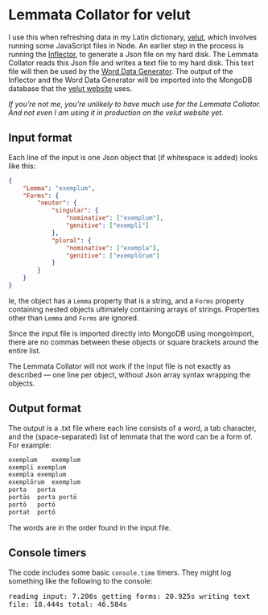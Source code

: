 # Lemmata Collator for velut

I use this when refreshing data in my Latin dictionary, [velut](https://www.github.com/DuncanRitchie/velut), which involves running some JavaScript files in Node.
An earlier step in the process is running the [Inflector](https://www.github.com/DuncanRitchie/velut-inflector), to generate a Json file on my hard disk.
The Lemmata Collator reads this Json file and writes a text file to my hard disk.
This text file will then be used by the [Word Data Generator](https://www.github.com/DuncanRitchie/velut-word-data-generator).
The output of the Inflector and the Word Data Generator will be imported into the MongoDB database that the [velut website](https://www.velut.co.uk) uses.

_If you’re not me, you’re unlikely to have much use for the Lemmata Collator._
_And not even I am using it in production on the velut website yet._

## Input format

Each line of the input is one Json object that (if whitespace is added) looks like this:

```json
{
	"Lemma": "exemplum",
	"Forms": {
		"neuter": {
			"singular": {
				"nominative": ["exemplum"],
				"genitive": ["exemplī"]
			},
			"plural": {
				"nominative": ["exempla"],
				"genitive": ["exemplōrum"]
			}
		}
	}
}
```

Ie, the object has a `Lemma` property that is a string, and a `Forms` property containing nested objects ultimately containing arrays of strings.
Properties other than `Lemma` and `Forms` are ignored.

Since the input file is imported directly into MongoDB using mongoimport, there are no commas between these objects or square brackets around the entire list.

The Lemmata Collator will not work if the input file is not exactly as described — one line per object, without Json array syntax wrapping the objects.

## Output format

The output is a .txt file where each line consists of a word, a tab character, and the (space-separated) list of lemmata that the word can be a form of.
For example:

```txt
exemplum	exemplum
exemplī	exemplum
exempla	exemplum
exemplōrum	exemplum
porta	porta
portās	porta portō
portō	portō
portat	portō
```

The words are in the order found in the input file.

## Console timers

The code includes some basic `console.time` timers.
They might log something like the following to the console:

<samp>
reading input: 7.206s
getting forms: 20.925s
writing text file: 18.444s
total: 46.584s
</samp>
